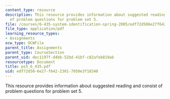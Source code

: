 ```yaml
---
content_type: resource
description: This resource provides information about suggested reading and consist
  of problem questions for problem set 5.
file: /courses/6-435-system-identification-spring-2005/edf72d506e27f64223017950e3f18348_ps5_6_435.pdf
file_type: application/pdf
learning_resource_types:
- Assignments
ocw_type: OCWFile
parent_title: Assignments
parent_type: CourseSection
parent_uid: dec1197f-d4bb-52bd-41bf-c82afeb819ab
resourcetype: Document
title: ps5_6_435.pdf
uid: edf72d50-6e27-f642-2301-7950e3f18348
---
```

This resource provides information about suggested reading and consist of problem questions for problem set 5.


